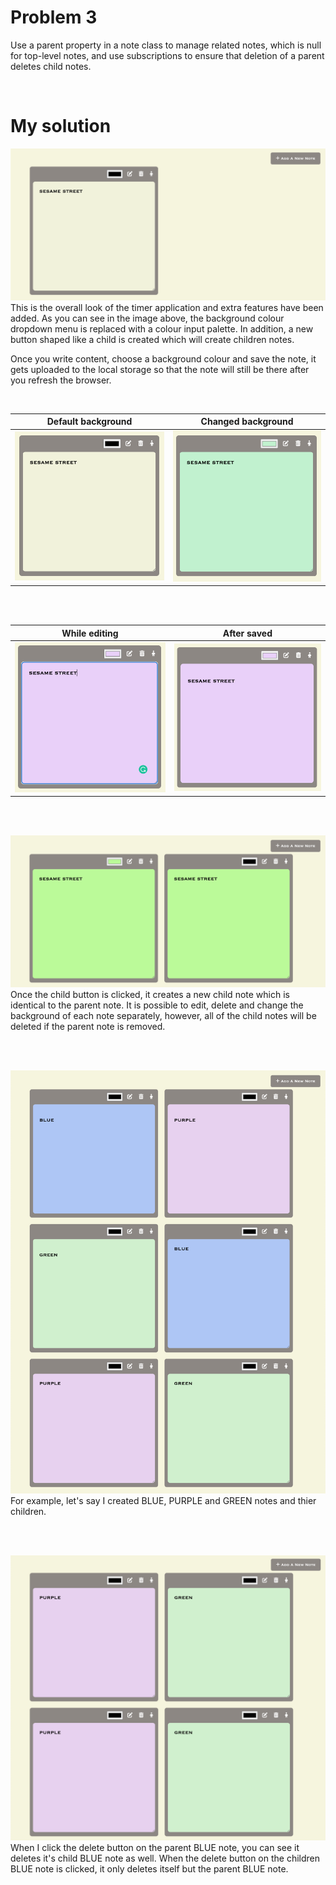 # Problem 3
Use a parent property in a note class to manage related notes, which is null for top-level notes, and use subscriptions to ensure that deletion of a parent deletes child notes.

</br>

# My solution

![Sketch](/images/m1.png)
This is the overall look of the timer application and extra features have been added. As you can see in the image above, the background colour dropdown menu is replaced with a colour input palette. In addition, a new button shaped like a child is created which will create children notes.

Once you write content, choose a background colour and save the note, it gets uploaded to the local storage so that the note will still be there after you refresh the browser.

</br>

Default background           |  Changed background
:----------------------:|:-------------------------:
![Sketch](/images/m2.png)|![Sketch](/images/m3.png)

</br></br>

While editing          |  After saved
:----------------------:|:-------------------------:
![Sketch](/images/m4.png)|![Sketch](/images/m5.png)

</br></br>

![Sketch](/images/m6.png)
Once the child button is clicked, it creates a new child note which is identical to the parent note. It is possible to edit, delete and change the background of each note separately, however, all of the child notes will be deleted if the parent note is removed. 

</br></br>

![Sketch](/images/m7.png)
For example, let's say I created BLUE, PURPLE and GREEN notes and thier children. 

</br></br>

![Sketch](/images/m8.png)
When I click the delete button on the parent BLUE note, you can see it deletes it's child BLUE note as well. When the delete button on the children BLUE note is clicked, it only deletes itself but the parent BLUE note.